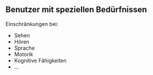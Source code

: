 ## Benutzer mit speziellen Bedürfnissen

Einschränkungen bei:

- Sehen
- Hören
- Sprache
- Motorik
- Kognitive Fähigkeiten
- ...
